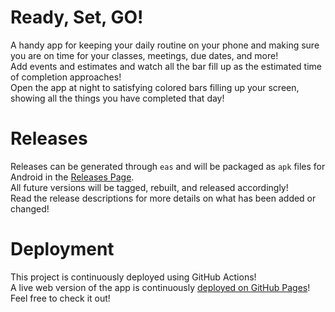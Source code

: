 # Ready, Set, GO!
A handy app for keeping your daily routine on your phone and making sure you are on time for your classes, meetings, due dates, and more!<br>
Add events and estimates and watch all the bar fill up as the estimated time of completion approaches!<br>
Open the app at night to satisfying colored bars filling up your screen, showing all the things you have completed that day!

# Releases
Releases can be generated through `eas` and will be packaged as `apk` files for Android in the [Releases Page](https://github.com/malee31/Ready-Set-Go-App/releases).<br>
All future versions will be tagged, rebuilt, and released accordingly!<br>
Read the release descriptions for more details on what has been added or changed!

# Deployment
This project is continuously deployed using GitHub Actions!<br>
A live web version of the app is continuously [deployed on GitHub Pages](https://malee31.github.io/Ready-Set-Go-App/)!<br>
Feel free to check it out!